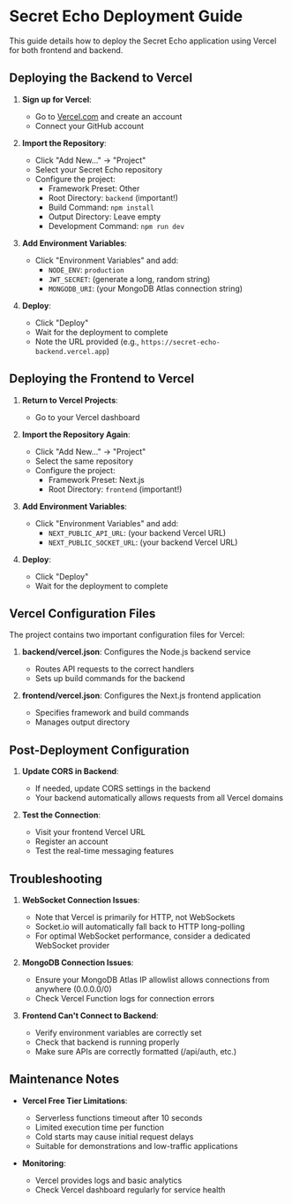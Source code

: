 # Secret Echo Deployment Guide

This guide details how to deploy the Secret Echo application using Vercel for both frontend and backend.

## Deploying the Backend to Vercel

1. **Sign up for Vercel**:
   - Go to [Vercel.com](https://vercel.com/) and create an account
   - Connect your GitHub account

2. **Import the Repository**:
   - Click "Add New..." -> "Project"
   - Select your Secret Echo repository
   - Configure the project:
     - Framework Preset: Other
     - Root Directory: `backend` (important!)
     - Build Command: `npm install`
     - Output Directory: Leave empty
     - Development Command: `npm run dev`

3. **Add Environment Variables**:
   - Click "Environment Variables" and add:
     - `NODE_ENV`: `production`
     - `JWT_SECRET`: (generate a long, random string)
     - `MONGODB_URI`: (your MongoDB Atlas connection string)

4. **Deploy**:
   - Click "Deploy"
   - Wait for the deployment to complete
   - Note the URL provided (e.g., `https://secret-echo-backend.vercel.app`)

## Deploying the Frontend to Vercel

1. **Return to Vercel Projects**:
   - Go to your Vercel dashboard

2. **Import the Repository Again**:
   - Click "Add New..." -> "Project"
   - Select the same repository
   - Configure the project:
     - Framework Preset: Next.js
     - Root Directory: `frontend` (important!)

3. **Add Environment Variables**:
   - Click "Environment Variables" and add:
     - `NEXT_PUBLIC_API_URL`: (your backend Vercel URL)
     - `NEXT_PUBLIC_SOCKET_URL`: (your backend Vercel URL)

4. **Deploy**:
   - Click "Deploy"
   - Wait for the deployment to complete

## Vercel Configuration Files

The project contains two important configuration files for Vercel:

1. **backend/vercel.json**: Configures the Node.js backend service
   - Routes API requests to the correct handlers
   - Sets up build commands for the backend

2. **frontend/vercel.json**: Configures the Next.js frontend application
   - Specifies framework and build commands
   - Manages output directory

## Post-Deployment Configuration

1. **Update CORS in Backend**:
   - If needed, update CORS settings in the backend
   - Your backend automatically allows requests from all Vercel domains

2. **Test the Connection**:
   - Visit your frontend Vercel URL
   - Register an account
   - Test the real-time messaging features

## Troubleshooting

1. **WebSocket Connection Issues**:
   - Note that Vercel is primarily for HTTP, not WebSockets
   - Socket.io will automatically fall back to HTTP long-polling
   - For optimal WebSocket performance, consider a dedicated WebSocket provider

2. **MongoDB Connection Issues**:
   - Ensure your MongoDB Atlas IP allowlist allows connections from anywhere (0.0.0.0/0)
   - Check Vercel Function logs for connection errors

3. **Frontend Can't Connect to Backend**:
   - Verify environment variables are correctly set
   - Check that backend is running properly
   - Make sure APIs are correctly formatted (/api/auth, etc.)

## Maintenance Notes

- **Vercel Free Tier Limitations**:
  - Serverless functions timeout after 10 seconds
  - Limited execution time per function
  - Cold starts may cause initial request delays
  - Suitable for demonstrations and low-traffic applications

- **Monitoring**:
  - Vercel provides logs and basic analytics
  - Check Vercel dashboard regularly for service health 